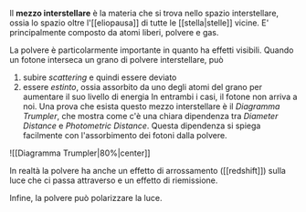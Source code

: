 Il **mezzo interstellare** è la materia che si trova nello spazio interstellare, ossia lo spazio oltre l'[[eliopausa]] di tutte le [[stella|stelle]] vicine. E' principalmente composto da atomi liberi, polvere e gas.

La polvere è particolarmente importante in quanto ha effetti visibili. Quando un fotone interseca un grano di polvere interstellare, può
1. subire *scattering* e quindi essere deviato
2. essere *estinto*, ossia assorbito da uno degli atomi del grano per aumentare il suo livello di energia
In entrambi i casi, il fotone non arriva a noi. Una prova che esista questo mezzo interstellare è il *Diagramma Trumpler*, che mostra come c'è una chiara dipendenza tra *Diameter Distance* e *Photometric Distance*. Questa dipendenza si spiega facilmente con l'assorbimento dei fotoni dalla polvere.

![[Diagramma Trumpler|80%|center]]

In realtà la polvere ha anche un effetto di arrossamento ([[redshift]]) sulla luce che ci passa attraverso e un effetto di riemissione.

Infine, la polvere può polarizzare la luce.